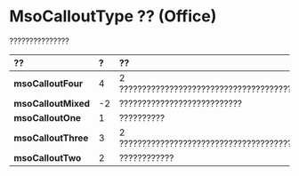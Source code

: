 
# MsoCalloutType ?? (Office)

???????????????



|**??**|**?**|**??**|
|:-----|:-----|:-----|
|**msoCalloutFour**|4|2 ??????????????????????????????????????????????|
|**msoCalloutMixed**|-2|???????????????????????????|
|**msoCalloutOne**|1|??????????|
|**msoCalloutThree**|3|2 ??????????????????????????????????????????????|
|**msoCalloutTwo**|2|????????????|
